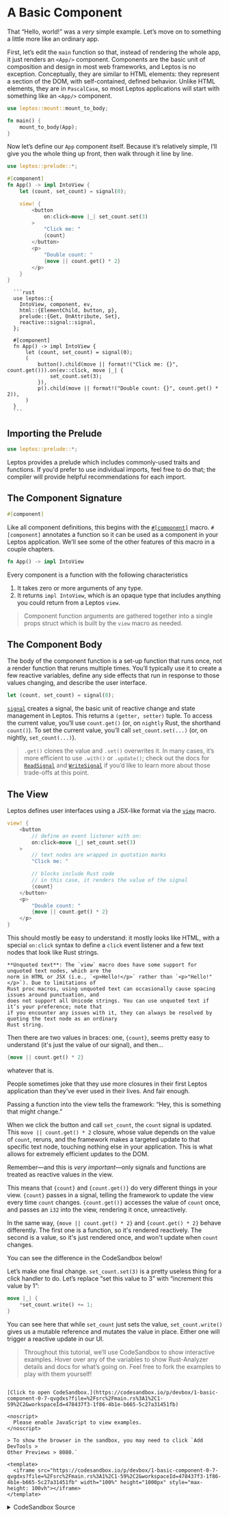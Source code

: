 # A Basic Component

That “Hello, world!” was a _very_ simple example. Let’s move on to something a
little more like an ordinary app.

First, let’s edit the `main` function so that, instead of rendering the whole
app, it just renders an `<App/>` component. Components are the basic unit of
composition and design in most web frameworks, and Leptos is no exception.
Conceptually, they are similar to HTML elements: they represent a section of the
DOM, with self-contained, defined behavior. Unlike HTML elements, they are in
`PascalCase`, so most Leptos applications will start with something like an
`<App/>` component.

```rust
use leptos::mount::mount_to_body;

fn main() {
    mount_to_body(App);
}
```

Now let’s define our `App` component itself. Because it’s relatively simple,
I’ll give you the whole thing up front, then walk through it line by line.

```rust
use leptos::prelude::*;

#[component]
fn App() -> impl IntoView {
    let (count, set_count) = signal(0);

    view! {
        <button
            on:click=move |_| set_count.set(3)
        >
            "Click me: "
            {count}
        </button>
        <p>
            "Double count: "
            {move || count.get() * 2}
        </p>
    }
}
```

~~~admonish title="Builder syntax", collapsible=true
  ```rust
  use leptos::{
    IntoView, component, ev,
    html::{ElementChild, button, p},
    prelude::{Get, OnAttribute, Set},
    reactive::signal::signal,
  };

  #[component]
  fn App() -> impl IntoView {
      let (count, set_count) = signal(0);
      (
          button().child(move || format!("Click me: {}", count.get())).on(ev::click, move |_| {
              set_count.set(3);
          }),
          p().child(move || format!("Double count: {}", count.get() * 2)),
      )
  }
  ```
~~~

## Importing the Prelude

```rust
use leptos::prelude::*;
```

Leptos provides a prelude which includes commonly-used traits and functions.
If you'd prefer to use individual imports, feel free to do that; the compiler
will provide helpful recommendations for each import.

## The Component Signature

```rust
#[component]
```

Like all component definitions, this begins with the [`#[component]`](https://docs.rs/leptos/latest/leptos/attr.component.html) macro. `#[component]` annotates a function so it can be
used as a component in your Leptos application. We’ll see some of the other features of
this macro in a couple chapters.

```rust
fn App() -> impl IntoView
```

Every component is a function with the following characteristics

1. It takes zero or more arguments of any type.
2. It returns `impl IntoView`, which is an opaque type that includes
   anything you could return from a Leptos `view`.

> Component function arguments are gathered together into a single props struct
> which is built by the `view` macro as needed.

## The Component Body

The body of the component function is a set-up function that runs once, not a
render function that reruns multiple times. You’ll typically use it to create a
few reactive variables, define any side effects that run in response to those values
changing, and describe the user interface.

```rust
let (count, set_count) = signal(0);
```

[`signal`](https://docs.rs/leptos/latest/leptos/reactive/signal/fn.signal.html)
creates a signal, the basic unit of reactive change and state management in Leptos.
This returns a `(getter, setter)` tuple. To access the current value, you’ll
use `count.get()` (or, on `nightly` Rust, the shorthand `count()`). To set the
current value, you’ll call `set_count.set(...)` (or, on nightly, `set_count(...)`).

> `.get()` clones the value and `.set()` overwrites it. In many cases, it’s more efficient to use `.with()` or `.update()`; check out the docs for [`ReadSignal`](https://docs.rs/leptos/latest/leptos/reactive/signal/struct.ReadSignal.html) and [`WriteSignal`](https://docs.rs/leptos/latest/leptos/reactive/signal/struct.WriteSignal.html) if you’d like to learn more about those trade-offs at this point.

## The View

Leptos defines user interfaces using a JSX-like format via the [`view`](https://docs.rs/leptos/latest/leptos/macro.view.html) macro.

```rust
view! {
    <button
        // define an event listener with on:
        on:click=move |_| set_count.set(3)
    >
        // text nodes are wrapped in quotation marks
        "Click me: "

        // blocks include Rust code
        // in this case, it renders the value of the signal
        {count}
    </button>
    <p>
        "Double count: "
        {move || count.get() * 2}
    </p>
}
```

This should mostly be easy to understand: it mostly looks like HTML, with a special
`on:click` syntax to define a `click` event listener and a few text nodes that look like
Rust strings.

```admonish info
**Unquoted text**: The `view` macro does have some support for unquoted text nodes, which are the
norm in HTML or JSX (i.e., `<p>Hello!</p>` rather than `<p>"Hello!"</p>`). Due to limitations of
Rust proc macros, using unquoted text can occasionally cause spacing issues around punctuation, and
does not support all Unicode strings. You can use unquoted text if it’s your preference; note that
if you encounter any issues with it, they can always be resolved by quoting the text node as an ordinary
Rust string.
```

Then there are two values in braces: one, `{count}`, seems pretty easy
to understand (it's just the value of our signal), and then...

```rust
{move || count.get() * 2}
```

whatever that is.

People sometimes joke that they use more closures in their first Leptos application
than they’ve ever used in their lives. And fair enough.

Passing a function into the view tells the framework: “Hey, this is something
that might change.”

When we click the button and call `set_count`, the `count` signal is updated. This
`move || count.get() * 2` closure, whose value depends on the value of `count`, reruns,
and the framework makes a targeted update to that specific text node, touching
nothing else in your application. This is what allows for extremely efficient updates
to the DOM.

Remember—and this is _very important_—only signals and functions are treated as reactive
values in the view.

This means that `{count}` and `{count.get()}` do very different things in your view.
`{count}` passes in a signal, telling the framework to update the view every time `count` changes.
`{count.get()}` accesses the value of `count` once, and passes an `i32` into the view,
rendering it once, unreactively.

In the same way, `{move || count.get() * 2}` and `{count.get() * 2}` behave differently.
The first one is a function, so it's rendered reactively. The second is a value, so it's
just rendered once, and won't update when `count` changes.

You can see the difference in the CodeSandbox below!

Let’s make one final change. `set_count.set(3)` is a pretty useless thing for a click handler to do. Let’s replace “set this value to 3” with “increment this value by 1”:

```rust
move |_| {
    *set_count.write() += 1;
}
```

You can see here that while `set_count` just sets the value, `set_count.write()` gives us a mutable reference and mutates the value in place. Either one will trigger a reactive update in our UI.

> Throughout this tutorial, we’ll use CodeSandbox to show interactive examples.
> Hover over any of the variables to show Rust-Analyzer details
> and docs for what’s going on. Feel free to fork the examples to play with them yourself!

```admonish sandbox title="Live example" collapsible=true

[Click to open CodeSandbox.](https://codesandbox.io/p/devbox/1-basic-component-0-7-qvgdxs?file=%2Fsrc%2Fmain.rs%3A1%2C1-59%2C2&workspaceId=478437f3-1f86-4b1e-b665-5c27a31451fb)

<noscript>
  Please enable JavaScript to view examples.
</noscript>

> To show the browser in the sandbox, you may need to click `Add DevTools >
Other Previews > 8080.`

<template>
  <iframe src="https://codesandbox.io/p/devbox/1-basic-component-0-7-qvgdxs?file=%2Fsrc%2Fmain.rs%3A1%2C1-59%2C2&workspaceId=478437f3-1f86-4b1e-b665-5c27a31451fb" width="100%" height="1000px" style="max-height: 100vh"></iframe>
</template>

```

<details>
<summary>CodeSandbox Source</summary>

```rust
use leptos::prelude::*;

// The #[component] macro marks a function as a reusable component
// Components are the building blocks of your user interface
// They define a reusable unit of behavior
#[component]
fn App() -> impl IntoView {
    // here we create a reactive signal
    // and get a (getter, setter) pair
    // signals are the basic unit of change in the framework
    // we'll talk more about them later
    let (count, set_count) = signal(0);

    // the `view` macro is how we define the user interface
    // it uses an HTML-like format that can accept certain Rust values
    view! {
        <button
            // on:click will run whenever the `click` event fires
            // every event handler is defined as `on:{eventname}`

            // we're able to move `set_count` into the closure
            // because signals are Copy and 'static

            on:click=move |_| *set_count.write() += 1
        >
            // text nodes in RSX should be wrapped in quotes,
            // like a normal Rust string
            "Click me: "
            {count}
        </button>
        <p>
            <strong>"Reactive: "</strong>
            // you can insert Rust expressions as values in the DOM
            // by wrapping them in curly braces
            // if you pass in a function, it will reactively update
            {move || count.get()}
        </p>
        <p>
            <strong>"Reactive shorthand: "</strong>
            // you can use signals directly in the view, as a shorthand
            // for a function that just wraps the getter
            {count}
        </p>
        <p>
            <strong>"Not reactive: "</strong>
            // NOTE: if you just write {count.get()}, this will *not* be reactive
            // it simply gets the value of count once
            {count.get()}
        </p>
    }
}

// This `main` function is the entry point into the app
// It just mounts our component to the <body>
// Because we defined it as `fn App`, we can now use it in a
// template as <App/>
fn main() {
    leptos::mount::mount_to_body(App)
}
```
</details>

